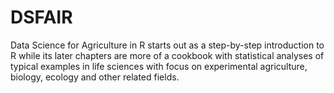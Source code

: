 # DSFAIR

Data Science for Agriculture in R starts out as a step-by-step introduction to R while its later chapters are more of a cookbook with statistical analyses of typical examples in life sciences with focus on experimental agriculture, biology, ecology and other related fields.
